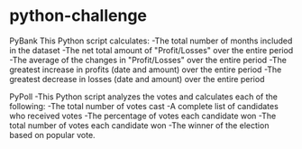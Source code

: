 # python-challenge

PyBank
This Python script calculates: 
 -The total number of months included in the dataset
 -The net total amount of "Profit/Losses" over the entire period
 -The average of the changes in "Profit/Losses" over the entire period
 -The greatest increase in profits (date and amount) over the entire period
 -The greatest decrease in losses (date and amount) over the entire period

PyPoll
 -This Python script analyzes the votes and calculates each of the following:
 -The total number of votes cast
 -A complete list of candidates who received votes
 -The percentage of votes each candidate won
 -The total number of votes each candidate won
 -The winner of the election based on popular vote.
 





